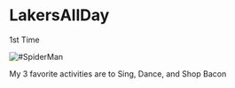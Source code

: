 # LakersAllDay

1st Time

![#SpiderMan](https://pmcvariety.files.wordpress.com/2014/04/08-spider-man-2002.jpg)

My 3 favorite activities are to Sing, Dance, and Shop
Bacon
